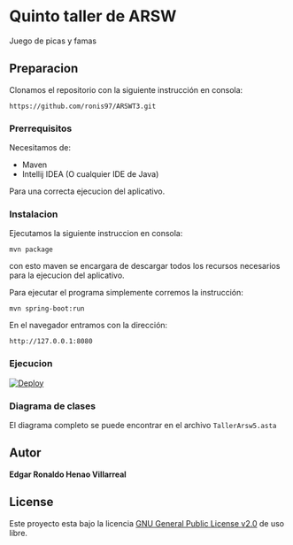 # Quinto taller de ARSW

Juego de picas y famas

## Preparacion

Clonamos el repositorio con la siguiente instrucción en consola:

```
https://github.com/ronis97/ARSWT3.git
```


### Prerrequisitos

Necesitamos de:
* Maven
* Intellij IDEA (O cualquier IDE de Java)

Para una correcta ejecucion del aplicativo.

### Instalacion

Ejecutamos la siguiente instruccion en consola:

```
mvn package
```

con esto maven se encargara de descargar todos los recursos necesarios para la ejecucion del aplicativo.

Para ejecutar el programa simplemente corremos la instrucción:

```
mvn spring-boot:run
```

En el navegador entramos con la dirección:

```
http://127.0.0.1:8080
```


### Ejecucion

[![Deploy](https://www.herokucdn.com/deploy/button.svg)](https://nameless-wildwood-72152.herokuapp.com)



### Diagrama de clases

El diagrama completo se puede encontrar en el archivo `TallerArsw5.asta` 






## Autor

**Edgar Ronaldo Henao Villarreal**


## License

Este proyecto esta bajo la licencia [GNU General Public License v2.0](https://github.com/ronis97/ARSW-T1/blob/master/LICENSE) de uso libre. 




